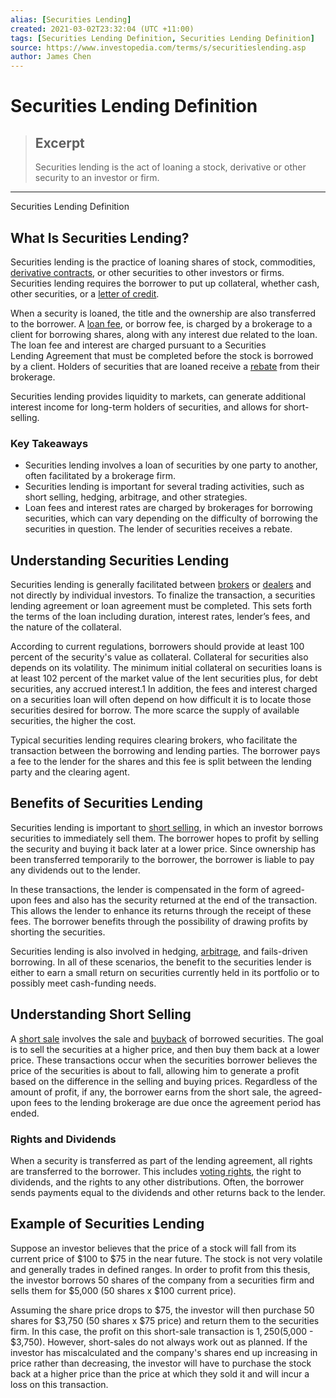 ```yaml
---
alias: [Securities Lending]
created: 2021-03-02T23:32:04 (UTC +11:00)
tags: [Securities Lending Definition, Securities Lending Definition]
source: https://www.investopedia.com/terms/s/securitieslending.asp
author: James Chen
---
```


# Securities Lending Definition

> ## Excerpt
> Securities lending is the act of loaning a stock, derivative or other security to an investor or firm.

---

Securities Lending Definition
## What Is Securities Lending?

Securities lending is the practice of loaning shares of stock, commodities, [derivative contracts](https://www.investopedia.com/terms/d/derivative.asp), or other securities to other investors or firms. Securities lending requires the borrower to put up collateral, whether cash, other securities, or a [letter of credit](https://www.investopedia.com/terms/l/letterofcredit.asp).

When a security is loaned, the title and the ownership are also transferred to the borrower. A [loan fee](https://www.investopedia.com/terms/s/stock-loan-fee.asp), or borrow fee, is charged by a brokerage to a client for borrowing shares, along with any interest due related to the loan. The loan fee and interest are charged pursuant to a Securities Lending Agreement that must be completed before the stock is borrowed by a client. Holders of securities that are loaned receive a [rebate](https://www.investopedia.com/terms/s/stock-loan-rebate.asp) from their brokerage.

Securities lending provides liquidity to markets, can generate additional interest income for long-term holders of securities, and allows for short-selling.

### Key Takeaways

-   Securities lending involves a loan of securities by one party to another, often facilitated by a brokerage firm.
-   Securities lending is important for several trading activities, such as short selling, hedging, arbitrage, and other strategies.
-   Loan fees and interest rates are charged by brokerages for borrowing securities, which can vary depending on the difficulty of borrowing the securities in question. The lender of securities receives a rebate.

## Understanding Securities Lending

Securities lending is generally facilitated between [brokers](https://www.investopedia.com/terms/b/broker.asp) or [dealers](https://www.investopedia.com/terms/d/dealer.asp) and not directly by individual investors. To finalize the transaction, a securities lending agreement or loan agreement must be completed. This sets forth the terms of the loan including duration, interest rates, lender’s fees, and the nature of the collateral.

According to current regulations, borrowers should provide at least 100 percent of the security's value as collateral. Collateral for securities also depends on its volatility. The minimum initial collateral on securities loans is at least 102 percent of the market value of the lent securities plus, for debt securities, any accrued interest.1 In addition, the fees and interest charged on a securities loan will often depend on how difficult it is to locate those securities desired for borrow. The more scarce the supply of available securities, the higher the cost.

Typical securities lending requires clearing brokers, who facilitate the transaction between the borrowing and lending parties. The borrower pays a fee to the lender for the shares and this fee is split between the lending party and the clearing agent.

## Benefits of Securities Lending

Securities lending is important to [short selling](https://www.investopedia.com/terms/s/shortselling.asp), in which an investor borrows securities to immediately sell them. The borrower hopes to profit by selling the security and buying it back later at a lower price. Since ownership has been transferred temporarily to the borrower, the borrower is liable to pay any dividends out to the lender.

In these transactions, the lender is compensated in the form of agreed-upon fees and also has the security returned at the end of the transaction. This allows the lender to enhance its returns through the receipt of these fees. The borrower benefits through the possibility of drawing profits by shorting the securities.

Securities lending is also involved in hedging, [arbitrage](https://www.investopedia.com/terms/a/arbitrage.asp), and fails-driven borrowing. In all of these scenarios, the benefit to the securities lender is either to earn a small return on securities currently held in its portfolio or to possibly meet cash-funding needs.

## Understanding Short Selling

A [short sale](https://www.investopedia.com/terms/s/shortsale.asp) involves the sale and [buyback](https://www.investopedia.com/terms/b/buyback.asp) of borrowed securities. The goal is to sell the securities at a higher price, and then buy them back at a lower price. These transactions occur when the securities borrower believes the price of the securities is about to fall, allowing him to generate a profit based on the difference in the selling and buying prices. Regardless of the amount of profit, if any, the borrower earns from the short sale, the agreed-upon fees to the lending brokerage are due once the agreement period has ended.

### Rights and Dividends

When a security is transferred as part of the lending agreement, all rights are transferred to the borrower. This includes [voting rights](https://www.investopedia.com/terms/v/votingright.asp), the right to dividends, and the rights to any other distributions. Often, the borrower sends payments equal to the dividends and other returns back to the lender.

## Example of Securities Lending

Suppose an investor believes that the price of a stock will fall from its current price of $100 to $75 in the near future. The stock is not very volatile and generally trades in defined ranges. In order to profit from this thesis, the investor borrows 50 shares of the company from a securities firm and sells them for $5,000 (50 shares x $100 current price). 

Assuming the share price drops to $75, the investor will then purchase 50 shares for $3,750 (50 shares x $75 price) and return them to the securities firm. In this case, the profit on this short-sale transaction is $1,250 ($5,000 - $3,750). However, short-sales do not always work out as planned. If the investor has miscalculated and the company's shares end up increasing in price rather than decreasing, the investor will have to purchase the stock back at a higher price than the price at which they sold it and will incur a loss on this transaction.
